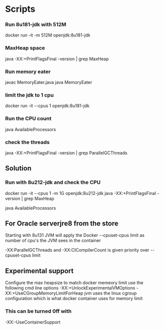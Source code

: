 # Scripts
### Run 8u181-jdk with 512M 
docker run -it -m 512M openjdk:8u181-jdk

### MaxHeap space
java -XX:+PrintFlagsFinal -version | grep MaxHeap

### Run memory eater
javac MemoryEater.java
java MemoryEater

### limit the jdk to 1 cpu
docker run -it --cpus 1 openjdk:8u181-jdk

### Run the CPU count
java AvailableProcessors

### check the threads
java -XX:+PrintFlagsFinal -version | grep ParallelGCThreads

## Solution
### Run with 8u212-jdk and check the CPU
docker run -it --cpus 1 -m 1G openjdk:8u212-jdk
java -XX:+PrintFlagsFinal -version | grep MaxHeap

java AvailableProcessors

## For Oracle serverjre8 from the store
Starting with 8u131 JVM will apply the Docker --cpuset-cpus limit as number of cpu's the JVM sees in the container

-XX:ParallelGCThreads and -XX:CICompilerCount is given priority over --cpuset-cpus limit 

## Experimental support
Configure the max heapsize to match docker memeory limit use the following cmd line options
    -XX:+UnlockExperimentalVMOptions
    -XX:+UseCGroupMemoryLimitForHeap
 jvm uses the linux cgroup configuration which is what docker container uses for memory limit
 
### This can be turned 0ff with 
-XX:-UseContainerSupport

